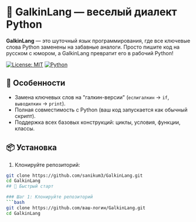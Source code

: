 # 🐍 GalkinLang — веселый диалект Python

**GalkinLang** — это шуточный язык программирования, где все ключевые слова Python заменены на забавные аналоги. Просто пишите код на русском с юмором, а GalkinLang превратит его в рабочий Python!

[![License: MIT](https://img.shields.io/badge/License-MIT-blue.svg)](LICENSE)
[![Python](https://img.shields.io/badge/Python-3.8%2B-green)](https://www.python.org)

## 🚀 Особенности
- Замена ключевых слов на "галкин-версии" (`еслигалкин` → `if`, `выводилкин` → `print`).
- Полная совместимость с Python (ваш код запускается как обычный скрипт).
- Поддержка всех базовых конструкций: циклы, условия, функции, классы.

## 📦 Установка
1. Клонируйте репозиторий:
```bash
git clone https://github.com/sanikum3/GalkinLang.git
cd GalkinLang
## 🚀 Быстрый старт

### Шаг 1: Клонируйте репозиторий
```bash
git clone https://github.com/ваш-логин/GalkinLang.git
cd GalkinLang
